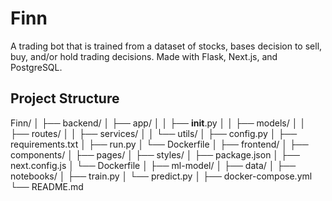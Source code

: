 # Finn
A trading bot that is trained from a dataset of stocks, bases decision to sell, buy, and/or hold trading decisions. Made with Flask, Next.js, and PostgreSQL.

## Project Structure
Finn/
│
├── backend/
│   ├── app/
│   │   ├── __init__.py
│   │   ├── models/
│   │   ├── routes/
│   │   ├── services/
│   │   └── utils/
│   ├── config.py
│   ├── requirements.txt
│   ├── run.py
│   └── Dockerfile
│
├── frontend/
│   ├── components/
│   ├── pages/
│   ├── styles/
│   ├── package.json
│   ├── next.config.js
│   └── Dockerfile
│
├── ml-model/
│   ├── data/
│   ├── notebooks/
│   ├── train.py
│   └── predict.py
│
├── docker-compose.yml
└── README.md
